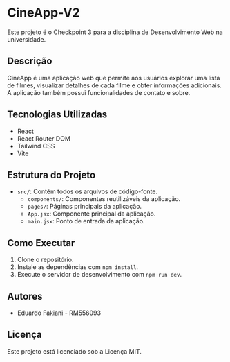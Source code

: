 # CineApp-V2

Este projeto é o Checkpoint 3 para a disciplina de Desenvolvimento Web na universidade.

## Descrição

CineApp é uma aplicação web que permite aos usuários explorar uma lista de filmes, visualizar detalhes de cada filme e obter informações adicionais. A aplicação também possui funcionalidades de contato e sobre.

## Tecnologias Utilizadas

- React
- React Router DOM
- Tailwind CSS
- Vite

## Estrutura do Projeto

- `src/`: Contém todos os arquivos de código-fonte.
  - `components/`: Componentes reutilizáveis da aplicação.
  - `pages/`: Páginas principais da aplicação.
  - `App.jsx`: Componente principal da aplicação.
  - `main.jsx`: Ponto de entrada da aplicação.

## Como Executar

1. Clone o repositório.
2. Instale as dependências com `npm install`.
3. Execute o servidor de desenvolvimento com `npm run dev`.

## Autores

- Eduardo Fakiani - RM556093

## Licença

Este projeto está licenciado sob a Licença MIT.
